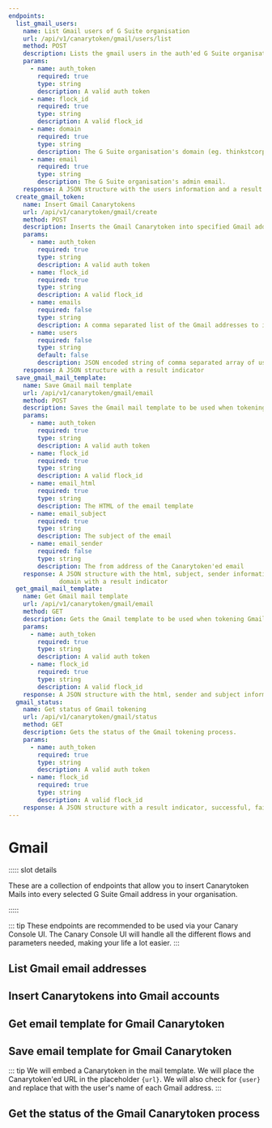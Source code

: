 ```yaml
---
endpoints:
  list_gmail_users:
    name: List Gmail users of G Suite organisation
    url: /api/v1/canarytoken/gmail/users/list
    method: POST
    description: Lists the gmail users in the auth'ed G Suite organisation.
    params:
      - name: auth_token
        required: true
        type: string
        description: A valid auth token
      - name: flock_id
        required: true
        type: string
        description: A valid flock_id
      - name: domain
        required: true
        type: string
        description: The G Suite organisation's domain (eg. thinkstcorp.om)
      - name: email
        required: true
        type: string
        description: The G Suite organisation's admin email.
    response: A JSON structure with the users information and a result indicator
  create_gmail_token:
    name: Insert Gmail Canarytokens
    url: /api/v1/canarytoken/gmail/create
    method: POST
    description: Inserts the Gmail Canarytoken into specified Gmail addresses.
    params:
      - name: auth_token
        required: true
        type: string
        description: A valid auth token
      - name: flock_id
        required: true
        type: string
        description: A valid flock_id
      - name: emails
        required: false
        type: string
        description: A comma separated list of the Gmail addresses to insert the Canarytoken into.
      - name: users
        required: false
        type: string
        default: false
        description: JSON encoded string of comma separated array of user objects i.e. [{'email':'jay@thinkst.com', 'name':'jay'}, ..]
    response: A JSON structure with a result indicator
  save_gmail_mail_template:
    name: Save Gmail mail template
    url: /api/v1/canarytoken/gmail/email
    method: POST
    description: Saves the Gmail mail template to be used when tokening Gmail mailboxes.
    params:
      - name: auth_token
        required: true
        type: string
        description: A valid auth token
      - name: flock_id
        required: true
        type: string
        description: A valid flock_id
      - name: email_html
        required: true
        type: string
        description: The HTML of the email template
      - name: email_subject
        required: true
        type: string
        description: The subject of the email
      - name: email_sender
        required: false
        type: string
        description: The from address of the Canarytoken'ed email
    response: A JSON structure with the html, subject, sender information and the used G Suite organisation
              domain with a result indicator
  get_gmail_mail_template:
    name: Get Gmail mail template
    url: /api/v1/canarytoken/gmail/email
    method: GET
    description: Gets the Gmail template to be used when tokening Gmail mailboxes.
    params:
      - name: auth_token
        required: true
        type: string
        description: A valid auth token
      - name: flock_id
        required: true
        type: string
        description: A valid flock_id
    response: A JSON structure with the html, sender and subject information with a result indicator
  gmail_status:
    name: Get status of Gmail tokening
    url: /api/v1/canarytoken/gmail/status
    method: GET
    description: Gets the status of the Gmail tokening process.
    params:
      - name: auth_token
        required: true
        type: string
        description: A valid auth token
      - name: flock_id
        required: true
        type: string
        description: A valid flock_id
    response: A JSON structure with a result indicator, successful, failed and total users.
---
```


# Gmail

<APIEndpoints :endpoints="$page.frontmatter.endpoints" :path="$page.regularPath">

::::: slot details

These are a collection of endpoints that allow you to insert Canarytoken Mails into every selected G Suite Gmail address in your organisation.

:::::

</APIEndpoints>

::: tip
These endpoints are recommended to be used via your Canary Console UI. The Canary Console UI will handle all the different
flows and parameters needed, making your life a lot easier.
:::

## List Gmail email addresses

<APIDetails :endpoint="$page.frontmatter.endpoints.list_gmail_users"></APIDetails>

## Insert Canarytokens into Gmail accounts

<APIDetails :endpoint="$page.frontmatter.endpoints.create_gmail_token"></APIDetails>

## Get email template for Gmail Canarytoken

<APIDetails :endpoint="$page.frontmatter.endpoints.get_gmail_mail_template"></APIDetails>

## Save email template for Gmail Canarytoken

<APIDetails :endpoint="$page.frontmatter.endpoints.save_gmail_mail_template"></APIDetails>

::: tip
We will embed a Canarytoken in the mail template. We will place the Canarytoken'ed URL in the
placeholder `{url}`. We will also check for `{user}` and replace that with the user's name of
each Gmail address.
:::

## Get the status of the Gmail Canarytoken process

<APIDetails :endpoint="$page.frontmatter.endpoints.gmail_status"></APIDetails>
